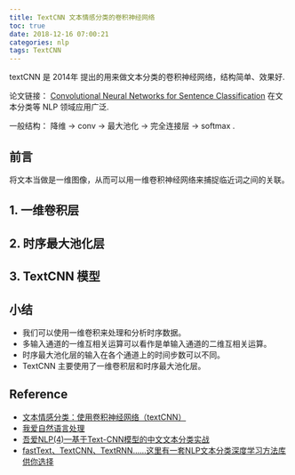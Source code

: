 ```yaml
---
title: TextCNN 文本情感分类的卷积神经网络
toc: true
date: 2018-12-16 07:00:21
categories: nlp
tags: TextCNN
---
```


textCNN 是 2014年 提出的用来做文本分类的卷积神经网络，结构简单、效果好.

论文链接： [Convolutional Neural Networks for Sentence Classification](https://arxiv.org/abs/1510.03820) 在文本分类等 NLP 领域应用广泛. 

一般结构： 降维 -> conv -> 最大池化 -> 完全连接层 -> softmax .

<!-- more -->

## 前言

将文本当做是一维图像，从而可以用一维卷积神经网络来捕捉临近词之间的关联。


## 1. 一维卷积层

## 2. 时序最大池化层

## 3. TextCNN 模型



## 小结

- 我们可以使用一维卷积来处理和分析时序数据。
- 多输入通道的一维互相关运算可以看作是单输入通道的二维互相关运算。
- 时序最大池化层的输入在各个通道上的时间步数可以不同。
- TextCNN 主要使用了一维卷积层和时序最大池化层。

## Reference

- [文本情感分类：使用卷积神经网络（textCNN）][1]
- [我爱自然语言处理][2]
- [吾爱NLP(4)—基于Text-CNN模型的中文文本分类实战][3]
- [fastText、TextCNN、TextRNN……这里有一套NLP文本分类深度学习方法库供你选择][4]

[1]: https://zh.gluon.ai/chapter_natural-language-processing/sentiment-analysis-cnn.html
[2]: http://www.52nlp.cn/tag/textcnn
[3]: https://www.jianshu.com/p/f69e8a306862
[4]: https://www.cnblogs.com/DjangoBlog/p/7511979.html

